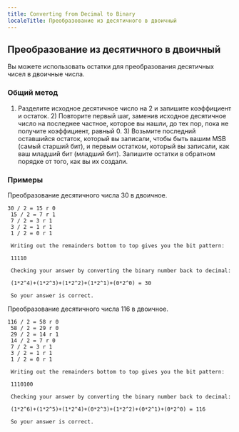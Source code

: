```yaml
---
title: Converting from Decimal to Binary
localeTitle: Преобразование из десятичного в двоичный
---
```

## Преобразование из десятичного в двоичный

Вы можете использовать остатки для преобразования десятичных чисел в двоичные числа.

### Общий метод

1) Разделите исходное десятичное число на 2 и запишите коэффициент и остаток. 2) Повторите первый шаг, заменив исходное десятичное число на последнее частное, которое вы нашли, до тех пор, пока не получите коэффициент, равный 0. 3) Возьмите последний оставшийся остаток, который вы записали, чтобы быть вашим MSB (самый старший бит), и первым остатком, который вы записали, как ваш младший бит (младший бит). Запишите остатки в обратном порядке от того, как вы их создали.

### Примеры

Преобразование десятичного числа 30 в двоичное.
```
30 / 2 = 15 r 0 
 15 / 2 = 7 r 1 
 7 / 2 = 3 r 1 
 3 / 2 = 1 r 1 
 1 / 2 = 0 r 1 
 
 Writing out the remainders bottom to top gives you the bit pattern: 
 
 11110 
 
 Checking your answer by converting the binary number back to decimal: 
 
 (1*2^4)+(1*2^3)+(1*2^2)+(1*2^1)+(0*2^0) = 30 
 
 So your answer is correct. 
```

Преобразование десятичного числа 116 в двоичное.
```
116 / 2 = 58 r 0 
 58 / 2 = 29 r 0 
 29 / 2 = 14 r 1 
 14 / 2 = 7 r 0 
 7 / 2 = 3 r 1 
 3 / 2 = 1 r 1 
 1 / 2 = 0 r 1 
 
 Writing out the remainders bottom to top gives you the bit pattern: 
 
 1110100 
 
 Checking your answer by converting the binary number back to decimal: 
 
 (1*2^6)+(1*2^5)+(1*2^4)+(0*2^3)+(1*2^2)+(0*2^1)+(0*2^0) = 116 
 
 So your answer is correct. 

```